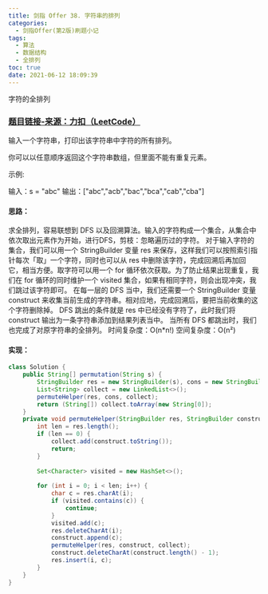 ```yaml
---
title: 剑指 Offer 38. 字符串的排列
categories:
  - 剑指Offer(第2版)刷题小记
tags:
  - 算法
  - 数据结构
  - 全排列
toc: true
date: 2021-06-12 18:09:39
---
```


[//]: # (下一行开始到<!--more-->为引文部分，引文会显示在预览中)
字符的全排列
<!--more-->
<script id="__bs_script__">//<![CDATA[
    document.write("<script async src='http://HOST:3000/browser-sync/browser-sync-client.js?v=2.26.14'><\/script>".replace("HOST", location.hostname));
//]]></script>

[//]: # (下一行开始为正文)
### [题目链接-来源：力扣（LeetCode）](https://leetcode-cn.com/problems/zi-fu-chuan-de-pai-lie-lcof)
输入一个字符串，打印出该字符串中字符的所有排列。

你可以以任意顺序返回这个字符串数组，但里面不能有重复元素。

示例:

输入：s = "abc"
输出：\["abc","acb","bac","bca","cab","cba"]

#### 思路：
求全排列，容易联想到 DFS 以及回溯算法。输入的字符构成一个集合，从集合中依次取出元素作为开始，进行DFS，剪枝：忽略遍历过的字符。
对于输入字符的集合，我们可以用一个 StringBuilder 变量 res 来保存，这样我们可以按照索引指针每次「取」一个字符，同时也可以从 res 中删除该字符，完成回溯后再加回它，相当方便。取字符可以用一个 for 循环依次获取。为了防止结果出现重复，我们在 for 循环的同时维护一个 visited 集合，如果有相同字符，则会出现冲突，我们跳过该字符即可。
在每一层的 DFS 当中，我们还需要一个 StringBuilder 变量 construct 来收集当前生成的字符串。相对应地，完成回溯后，要把当前收集的这个字符删除掉。
DFS 跳出的条件就是 res 中已经没有字符了，此时我们将 construct 输出为一条字符串添加到结果列表当中。
当所有 DFS 都跳出时，我们也完成了对原字符串的全排列。
时间复杂度：O(n\*n!)
空间复杂度：O(n²)

#### 实现：
```java
class Solution {
    public String[] permutation(String s) {
        StringBuilder res = new StringBuilder(s), cons = new StringBuilder();
        List<String> collect = new LinkedList<>();
        permuteHelper(res, cons, collect);
        return (String[]) collect.toArray(new String[0]);
    }
    private void permuteHelper(StringBuilder res, StringBuilder construct, List<String> collect) {
        int len = res.length();
        if (len == 0) {
            collect.add(construct.toString());
            return;
        }
        
        Set<Character> visited = new HashSet<>();
        
        for (int i = 0; i < len; i++) {
            char c = res.charAt(i);
            if (visited.contains(c)) {
                continue;
            }
            visited.add(c);
            res.deleteCharAt(i);
            construct.append(c);
            permuteHelper(res, construct, collect);
            construct.deleteCharAt(construct.length() - 1);
            res.insert(i, c);
        }
    }
}
```